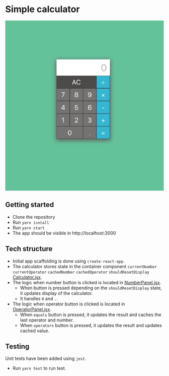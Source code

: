 # Simple calculator

![Screenshot](./screenshot.png)

## Getting started

- Clone the repository
- Run `yarn isntall`
- Run `yarn start`
- The app should be visible in http://localhost:3000

## Tech structure

- Initial app scaffolding is done using `create-react-app`.
- The calculator stores state in the container component `currentNumber` `currentOperator` `cachedNumber` `cachedOperator` `shouldResetDisplay` [Calculator.jsx](./src/components/calculator/Calculator.jsx).
- The logic when number button is clicked is located in [NumberPanel.jsx](./src/components/calculator/NumberPanel.jsx).
  - When button is pressed depending on the `shouldResetDisplay` state, it updates display of the calculator.
  - It handles `0` and `.`.
- The logic when operator button is clicked is located in [OperatorPanel.jsx](./src/components/calculator/OperatorPanel.jsx).
  - When `equals` button is pressed, it updates the result and caches the last operator and number.
  - When `operators` button is pressed, it updates the result and updates cached value.

## Testing

Unit tests have been added using `jest`.

- Run `yarn test` to run test.
